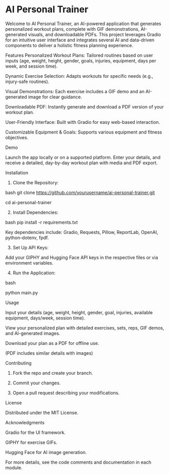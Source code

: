 # AI Personal Trainer

Welcome to AI Personal Trainer, an AI-powered application that generates personalized workout plans, complete with GIF demonstrations, AI-generated visuals, and downloadable PDFs. This project leverages Gradio for an intuitive user interface and integrates several AI and data-driven components to deliver a holistic fitness planning experience.

Features
Personalized Workout Plans: Tailored routines based on user inputs (age, weight, height, gender, goals, injuries, equipment, days per week, and session time).

Dynamic Exercise Selection: Adapts workouts for specific needs (e.g., injury-safe routines).

Visual Demonstrations: Each exercise includes a GIF demo and an AI-generated image for clear guidance.

Downloadable PDF: Instantly generate and download a PDF version of your workout plan.

User-Friendly Interface: Built with Gradio for easy web-based interaction.

Customizable Equipment & Goals: Supports various equipment and fitness objectives.

Demo

Launch the app locally or on a supported platform. Enter your details, and receive a detailed, day-by-day workout plan with media and PDF export.

Installation

1. Clone the Repository:

bash
git clone https://github.com/yourusername/ai-personal-trainer.git

cd ai-personal-trainer

2. Install Dependencies:

bash
pip install -r requirements.txt

Key dependencies include: Gradio, Requests, Pillow, ReportLab, OpenAI, python-dotenv, fpdf.

3. Set Up API Keys:

Add your GIPHY and Hugging Face API keys in the respective files or via environment variables.

4. Run the Application:

bash

python main.py

Usage

Input your details (age, weight, height, gender, goal, injuries, available equipment, days/week, session time).

View your personalized plan with detailed exercises, sets, reps, GIF demos, and AI-generated images.

Download your plan as a PDF for offline use.

(PDF includes similar details with images)

Contributing

1. Fork the repo and create your branch.

2. Commit your changes.

3. Open a pull request describing your modifications.

License

Distributed under the MIT License.

Acknowledgments

Gradio for the UI framework.

GIPHY for exercise GIFs.

Hugging Face for AI image generation.

For more details, see the code comments and documentation in each module.

